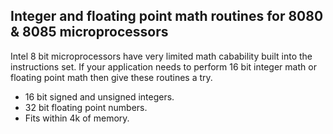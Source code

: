 ## Integer and floating point math routines for 8080 &amp; 8085 microprocessors
Intel 8 bit microprocessors have very limited math cabability built into the instructions set. If your application needs to perform 16 bit integer math or floating point math then give these routines a try.
* 16 bit signed and unsigned integers.
* 32 bit floating point numbers.
* Fits within 4k of memory.
